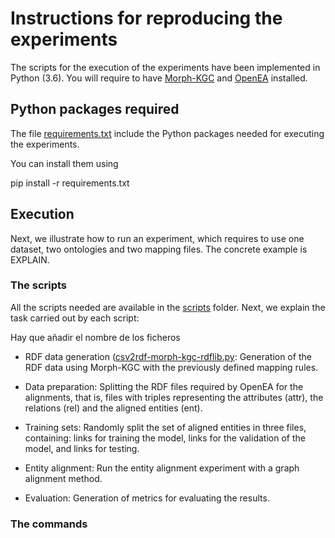 # Instructions for reproducing the experiments

The scripts for the execution of the experiments have been implemented in Python (3.6). You will require to have [Morph-KGC](https://github.com/morph-kgc/morph-kgc) and [OpenEA](https://github.com/nju-websoft/OpenEA) installed.

## Python packages required
The file [requirements.txt](./requirements.txt) include the Python packages needed for executing the experiments.

You can install them using  

pip install -r requirements.txt

## Execution

Next, we illustrate how to run an experiment, which requires to use one dataset, two ontologies and two mapping files. The concrete example is EXPLAIN.

### The scripts
All the scripts needed are available in the [scripts](./) folder. Next, we explain the task carried out by each script:

Hay que añadir el nombre de los ficheros

* RDF data generation ([csv2rdf-morph-kgc-rdflib.py](./csv2rdf-morph-kgc-rdflib.py): Generation of the RDF data using Morph-KGC with the previously defined mapping rules.

* Data preparation: Splitting the RDF files required by OpenEA for the alignments, that is, files with triples representing the attributes (attr), the relations (rel) and the aligned entities (ent).

* Training sets: Randomly split the set of aligned entities in three files, containing: links for training the model, links for the validation of the model, and links for testing.

* Entity alignment: Run the entity alignment experiment with a graph alignment method.

* Evaluation: Generation of metrics for evaluating the results.


### The commands



